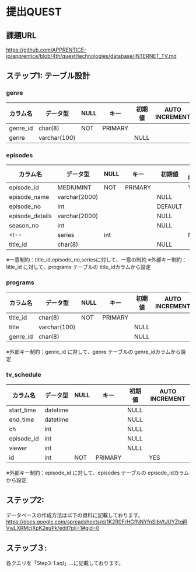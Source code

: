 # 提出QUEST
## 課題URL
https://github.com/APPRENTICE-jp/apprentice/blob/4th/quest/technologies/database/INTERNET_TV.md

## ステップ1: テーブル設計

### genre
| カラム名| データ型| NULL| キー| 初期値| AUTO INCREMENT|
| ------ |------|----| ----| ----| ----|
|genre_id| char(8) |NOT |PRIMARY | | |
|genre| varchar(100)| | |NULL|

### episodes
| カラム名| データ型| NULL| キー| 初期値| AUTO INCREMENT|
| ------ |------|----| ----| ----| ----|
|episode_id| MEDIUMINT |NOT |PRIMARY | |YES|
|episode_name| varchar(2000)| | |NULL|
|episode_no| int | | |DEFAULT| |
|episode_details| varchar(2000)| | |NULL| |
|season_no| int | | |NULL| |
<!-- |series| int | | |NULL| | -->
|title_id| char(8) | | | NULL| |

※一意制約：title_id,episode_no,seriesに対して、一意の制約
※外部キー制約：title_id に対して、programs テーブルの title_idカラムから設定

### programs
| カラム名| データ型| NULL| キー| 初期値| AUTO INCREMENT|
| ------ |------|----| ----| ----| ----|
|title_id|char(8) |NOT|PRIMARY | | |
|title|varchar(100)| | |NULL|
|genre_id|char(8)| | |NULL|

※外部キー制約：genre_id に対して、genre テーブルの genre_idカラムから設定


### tv_schedule
| カラム名| データ型| NULL| キー| 初期値| AUTO INCREMENT|
| ------ |------|----| ----| ----| ----|
|start_time| datetime | | |NULL| |
|end_time|datetime| | |NULL|
|ch| int | | |NULL| |
|episode_id|int| | |NULL| |
|viewer| int | | |NULL| |
|id|int |NOT |PRIMARY | |YES|

※外部キー制約：episode_id に対して、episodes テーブルの episode_idカラムから設定


## ステップ2:
データベースの作成方法は以下の資料に記載しております。
https://docs.google.com/spreadsheets/d/1K2R0FrHGfNNYfnSIbVtJUYZtgjRVwLXRMcjXpK2euPk/edit?pli=1#gid=0


## ステップ３:
各クエリを「Step3-1.sql」...に記載しております。